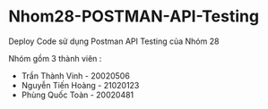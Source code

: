# Nhom28-POSTMAN-API-Testing
Deploy Code sử dụng Postman API Testing của Nhóm 28

Nhóm gồm 3 thành viên : 

- Trần Thành Vinh - 20020506
- Nguyễn Tiến Hoàng - 21020123
- Phùng Quốc Toàn - 20020481
